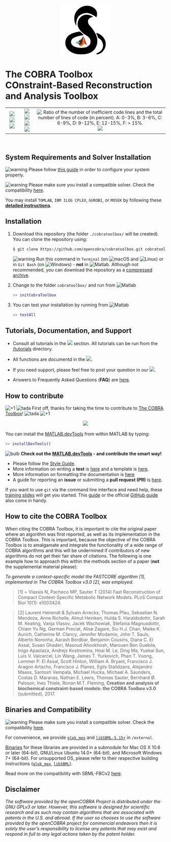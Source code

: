 <p align="center">
  <img class="readme_logo" src="docs/source/_static/images/logos/logo.png" height="160px"/>
</p>


The COBRA Toolbox <br> COnstraint-Based Reconstruction and Analysis Toolbox
=======================================================================

<table>
  <tr>
  <td><div align="center"><a href="https://opencobra.github.io/cobratoolbox/latest/tutorials/index.html"><img src="https://img.shields.io/badge/COBRA-tutorials-blue.svg?maxAge=0"></a>
    <a href="https://opencobra.github.io/cobratoolbox/latest"><img src="https://img.shields.io/badge/COBRA-docs-blue.svg?maxAge=0"></a>
    <a href="https://groups.google.com/forum/#!forum/cobra-toolbox"><img src="https://img.shields.io/badge/COBRA-forum-blue.svg?maxAge=0"></a></div></td>
    <td><div align="center"><a href="https://prince.lcsb.uni.lu/jenkins/job/COBRAToolbox-branches-auto-linux/"><img src="https://prince.lcsb.uni.lu/jenkins/userContent/badges/linux.svg?maxAge=0"></a>
    <a href="https://prince.lcsb.uni.lu/jenkins/job/COBRAToolbox-branches-auto-macOS/"><img src="https://prince.lcsb.uni.lu/jenkins/userContent/badges/macOS.svg?maxAge=0"></a>
    <a href="https://prince.lcsb.uni.lu/jenkins/job/COBRAToolbox-branches-auto-windows7/"><img src="https://prince.lcsb.uni.lu/jenkins/userContent/badges/windows.svg?maxAge=0"></a>
    <a href="http://opencobra.github.io/cobratoolbox/docs/builds.html"><img src="https://d3r49iyjzglexf.cloudfront.net/logo-circleci-9a5afe10588065ad315b972de5ed572c25fb39a973e4b9cd28a35f88694f1fa0.svg?maxAge=0" height=15px></a>
    </div></td>
    <td><div align="center"><img src="https://prince.lcsb.uni.lu/jenkins/userContent/codegrade.svg?maxAge=0" alt="Ratio of the number of inefficient code lines and the total number of lines of code (in percent). A: 0-3%, B: 3-6%, C: 6-9%, D: 9-12%, E: 12-15%, F: > 15%.">
    <a href="https://codecov.io/gh/opencobra/cobratoolbox/branch/master"><img src="https://codecov.io/gh/opencobra/cobratoolbox/branch/master/graph/badge.svg?maxAge=0"></a></div></td>
  </tr>
</table>
<br>

System Requirements and Solver Installation
-------------------------------------------

<img src="https://prince.lcsb.uni.lu/jenkins/userContent/warning.png" height="20px" alt="warning"> Please follow [this guide](https://opencobra.github.io/cobratoolbox/docs/requirements.html) in order to configure your system properly.

<img src="https://prince.lcsb.uni.lu/jenkins/userContent/warning.png" height="20px" alt="warning"> Please make sure you install a compatible solver. Check the compatibility [here](https://opencobra.github.io/cobratoolbox/docs/compatibility.html).

You may install `TOMLAB`, `IBM ILOG CPLEX`, `GUROBI`, or `MOSEK` by following these **[detailed instructions](https://opencobra.github.io/cobratoolbox/docs/solvers.html)**.

Installation
------------

1. Download this repository (the folder `./cobratoolbox/` will be created). You can clone the repository using:
    ````bash
    $ git clone https://github.com/opencobra/cobratoolbox.git cobratoolbox
    ````
    <img src="https://prince.lcsb.uni.lu/jenkins/userContent/warning.png?maxAge=0" height="20px" alt="warning"> Run this command in `Terminal` (on <img src="https://prince.lcsb.uni.lu/jenkins/userContent/apple.png?maxAge=0" height="20px" alt="macOS"> and <img src="https://prince.lcsb.uni.lu/jenkins/userContent/linux.png?maxAge=0" height="20px" alt="Linux">) or in `Git Bash` (on <img src="https://prince.lcsb.uni.lu/jenkins/userContent/windows.png?maxAge=0" height="20px" alt="Windows">) - **not** in <img src="https://prince.lcsb.uni.lu/jenkins/userContent/matlab.png?maxAge=0" height="20px" alt="Matlab">. Although not recommended, you can download the repository as a [compressed archive](https://github.com/opencobra/cobratoolbox/archive/master.zip).

2. Change to the folder `cobratoolbox/` and run from <img src="https://prince.lcsb.uni.lu/jenkins/userContent/matlab.png?maxAge=0" height="20px" alt="Matlab">
    ````Matlab
    >> initCobraToolbox
    ````

3. You can test your installation by running from <img src="https://prince.lcsb.uni.lu/jenkins/userContent/matlab.png?maxAge=0" height="20px" alt="Matlab">
    ````Matlab
    >> testAll
    ````

Tutorials, Documentation, and Support
-------------------------------------

- Consult all tutorials in the <a href="https://opencobra.github.io/cobratoolbox/latest/tutorials/index.html"><img src="https://img.shields.io/badge/COBRA-tutorials-blue.svg?maxAge=0"></a> section. All tutorials can be run from the [/tutorials](https://github.com/opencobra/cobratoolbox/tree/master/tutorials) directory.

- All functions are documentd in the <a href="https://opencobra.github.io/cobratoolbox/latest"><img src="https://img.shields.io/badge/COBRA-docs-blue.svg?maxAge=0"></a>.

- If you need support, please feel free to post your question in our <a href="https://groups.google.com/forum/#!forum/cobra-toolbox"><img src="https://img.shields.io/badge/COBRA-forum-blue.svg"></a>.

- Answers to Frequently Asked Questions (**FAQ**) are [here](https://opencobra.github.io/cobratoolbox/docs/FAQ.html).


How to contribute
-----------------

<img src="https://prince.lcsb.uni.lu/jenkins/userContent/thumbsUP.png" height="20px" alt="+1">  <img src="https://prince.lcsb.uni.lu/jenkins/userContent/tada.png" height="20px" alt="tada"> First off, thanks for taking the time to contribute to [The COBRA Toolbox](https://github.com/opencobra/cobratoolbox)! <img src="https://prince.lcsb.uni.lu/jenkins/userContent/tada.png" height="20px" alt="tada"> <img src="https://prince.lcsb.uni.lu/jenkins/userContent/thumbsUP.png" height="20px" alt="+1">

<p align="center">
<img src="https://raw.githubusercontent.com/opencobra/MATLAB.devTools/develop/assets/devTools_logo.png" height="120px"/>
</p>

You can install the [MATLAB.devTools](https://github.com/opencobra/MATLAB.devTools) from within MATLAB by typing:
```Matlab
>> installDevTools()
```

<img src="https://prince.lcsb.uni.lu/jenkins/userContent/bulb.png" height="20px" alt="bulb"> **Check out the [MATLAB.devTools](https://github.com/opencobra/MATLAB.devTools) - and contribute the smart way!**

- Please follow the [Style Guide](https://opencobra.github.io/cobratoolbox/docs/styleGuide.html).
- More information on writing a **test** is [here](https://opencobra.github.io/cobratoolbox/docs/testGuide.html) and a template is [here](https://opencobra.github.io/cobratoolbox/docs/testTemplate.html).
- More information on formatting the documentation is [here](https://opencobra.github.io/cobratoolbox/docs/documentationGuide.html)
- A guide for reporting an **issue** or submitting a **pull request (PR)** is [here](https://opencobra.github.io/cobratoolbox/docs/issueGuide.html).

If you want to use `git` via the command line interface and need help, these [training slides](https://uni-lu.github.io/slides/) will get you started. This [guide](https://www.digitalocean.com/community/tutorials/how-to-create-a-pull-request-on-github) or the official [GitHub guide](https://help.github.com/articles/creating-a-pull-request/) also come in handy.

How to cite the COBRA Toolbox
-----------------------------

When citing the COBRA Toolbox, it is important to cite the original paper where an algorithm was first reported, as well as its implementation in the COBRA Toolbox. This is important, because the objective of the COBRA Toolbox is to amalgamate and integrate the functionality of a wide range of COBRA algorithms and this will be undermined if contributors of new algorithms do not get their fair share of citations. The following is one example how to approach this within the methods section of a paper (**not** the supplemental material please):

*To generate a context-specific model the FASTCORE algorithm [1], implemented in The COBRA Toolbox v3.0 [2], was employed.*

> [1] = Vlassis N, Pacheco MP, Sauter T (2014) Fast Reconstruction of Compact Context-Specific Metabolic Network Models. PLoS Comput Biol 10(1): e1003424.
>

> [2] Laurent Heirendt & Sylvain Arreckx, Thomas Pfau, Sebastian N. Mendoza, Anne Richelle, Almut Heinken, Hulda S. Haraldsdottir, Sarah M. Keating, Vanja Vlasov, Jacek Wachowiak, Stefania Magnusdottir, Chiam Yu Ng, German Preciat, Alise Zagare, Siu H.J. Chan, Maike K. Aurich, Catherine M. Clancy, Jennifer Modamio, John T. Sauls, Alberto Noronha, Aarash Bordbar, Benjamin Cousins, Diana C. El Assal, Susan Ghaderi, Masoud Ahookhosh, Marouen Ben Guebila, Inigo Apaolaza, Andrejs Kostromins, Hoai M. Le, Ding Ma, Yuekai Sun, Luis V. Valcarcel, Lin Wang, James T. Yurkovich, Phan T. Vuong, Lemmer P. El Assal, Scott Hinton, William A. Bryant, Francisco J. Aragon Artacho, Francisco J. Planes, Egils Stalidzans, Alejandro Maass, Santosh Vempala, Michael Hucka, Michael A. Saunders, Costas D. Maranas, Nathan E. Lewis, Thomas Sauter, Bernhard Ø. Palsson, Ines Thiele, Ronan M.T. Fleming, **Creation and analysis of biochemical constraint-based models: the COBRA Toolbox v3.0** (submitted), 2017.
>

Binaries and Compatibility
---------------------------

<img src="https://prince.lcsb.uni.lu/jenkins/userContent/warning.png" height="20px" alt="warning"> Please make sure you install a compatible solver. Check the compatibility [here](https://opencobra.github.io/cobratoolbox/docs/compatibility.html).

For convenience, we provide [`glpk_mex`](https://github.com/blegat/glpkmex) and [`libSBML-5.15+`](http://sbml.org/Software/libSBML) in `/external`.

[Binaries](https://github.com/opencobra/COBRA.binary) for these libraries are provided in a submodule for Mac OS X 10.6 or later (64-bit), GNU/Linux Ubuntu 14.0+ (64-bit), and Microsoft Windows 7+ (64-bit).
For unsupported OS, please refer to their respective building instructions ([`glpk_mex`](https://github.com/blegat/glpkmex#instructions-for-compiling-from-source), [`libSBML`](http://sbml.org/Software/libSBML/5.13.0/docs//cpp-api/libsbml-installation.html)).

Read more on the compatibility with SBML-FBCv2 [here](https://opencobra.github.io/cobratoolbox/docs/notes.html).

Disclaimer
----------

*The software provided by the openCOBRA Project is distributed under the GNU GPLv3 or later.  However, this software is designed for scientific research and as such may contain algorithms that are associated with patents in the U.S. and abroad.  If the user so chooses to use the software provided by the openCOBRA project for commercial endeavors then it is solely the user’s responsibility to license any patents that may exist and respond in full to any legal actions taken by the patent holder.*
